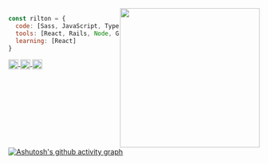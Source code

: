 
  
<img align='right' src="https://raw.githubusercontent.com/MicaelliMedeiros/micaellimedeiros/master/image/computer-illustration.png" width="280">

```javascript
const rilton = {
  code: [Sass, JavaScript, TypeScript, Ruby ],
  tools: [React, Rails, Node, Git, Figma, Redux],
  learning: [React]
}
```

<p align="left">
  <a href="https://www.linkedin.com/in/riltonbispo" target="blank">
    <img align="center" height="20" src="https://img.shields.io/badge/LinkedIn-0077B5?style=for-the-badge&logo=linkedin&logoColor=white"/>
  </a>
 
  <a href="https://riltonbispo.vercel.app/" target="blank">
    <img align="center" height="20" src="https://img.shields.io/badge/Portfolio-ffc233?style=for-the-badge"/>
 </a>
 
  <a href="https://dev.to/riltonbispo" target="blank">
    <img align="center" height="20" src="https://img.shields.io/badge/dev.to-0A0A0A?style=for-the-badge&logo=devdotto&logoColor=white"/>
 </a>
</p>


[![Ashutosh's github activity graph](https://github-readme-activity-graph.cyclic.app/graph?username=riltonbispo&theme=react&height=200&line=7B26E0&point=8d4ee0&hide_border=true&bg_color=0D1117&hide_title=true)](https://github.com/ashutosh00710/github-readme-activity-graph)


